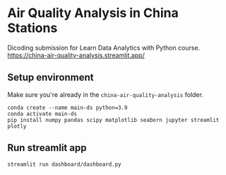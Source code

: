 # Air Quality Analysis in China Stations
Dicoding submission for Learn Data Analytics with Python course.<br>
https://china-air-quality-analysis.streamlit.app/


## Setup environment
Make sure you're already in the `china-air-quality-analysis` folder.
```
conda create --name main-ds python=3.9
conda activate main-ds
pip install numpy pandas scipy matplotlib seaborn jupyter streamlit plotly
```
## Run streamlit app
```
streamlit run dashboard/dashboard.py
